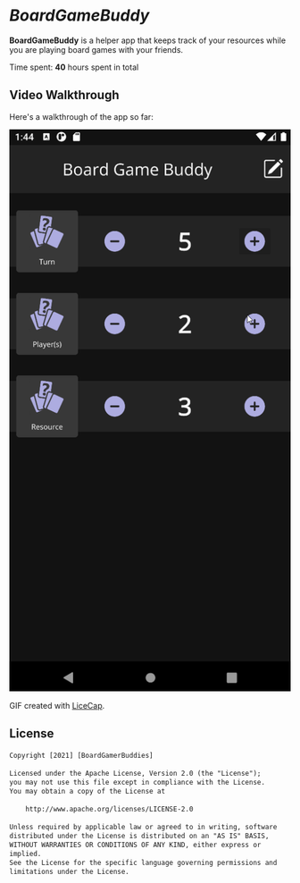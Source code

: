 # *BoardGameBuddy*

**BoardGameBuddy** is a helper app that keeps track of your resources while you are playing board games with your friends.

Time spent: **40** hours spent in total

## Video Walkthrough

Here's a walkthrough of the app so far:

<img src='https://github.com/Pyrotacticz/BoardGameBuddy/blob/0758a82ddeab881c2d8f2be79113f6300e109b52/BoardGameBuddyWalkthrough.gif' title='Video Walkthrough' width='' alt='Video Walkthrough' />

GIF created with [LiceCap](http://www.cockos.com/licecap/).

## License

    Copyright [2021] [BoardGamerBuddies]

    Licensed under the Apache License, Version 2.0 (the "License");
    you may not use this file except in compliance with the License.
    You may obtain a copy of the License at

        http://www.apache.org/licenses/LICENSE-2.0

    Unless required by applicable law or agreed to in writing, software
    distributed under the License is distributed on an "AS IS" BASIS,
    WITHOUT WARRANTIES OR CONDITIONS OF ANY KIND, either express or implied.
    See the License for the specific language governing permissions and
    limitations under the License.
